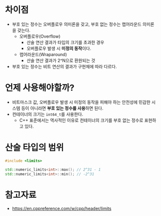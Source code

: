 
# 차이점
- 부호 있는 정수는 오버플로우 의미론을 갖고, 부호 없는 정수는 랩어라운드 의미론을 갖는다.
	- 오버플로우(Overflow)
		- 산술 연산 결과가 타입의 크기를 초과한 경우
		- 오버플로우 발생 시 **미정의 동작**이다.
	- 랩어라운드(Wraparound)
		- 산술 연산 결과가 2^N으로 환원되는 것
- 부호 있는 정수는 비트 연산의 결과가 구현체에 따라 다르다.

# 언제 사용해야할까?
- 비트마스크 값, 오버플로우 발생 시 미정의 동작을 피해야 하는 안전성에 민감한 시스템 등이 아니라면 **부호 있는 정수를 사용**하면 된다.
- 컨테이너의 크기는 `int64_t`를 사용한다.
	- C++ 표준에서는 역사적인 이유로 컨테이너의 크기를 부호 없는 정수로 표현하고 있다.

# 산술 타입의 범위
```cpp
#include <limits>

std::numeric_limits<int>::max(); // 2^31 - 1
std::numeric_limits<int>::min(); // -2^31
```

# 참고자료
- https://en.cppreference.com/w/cpp/header/limits